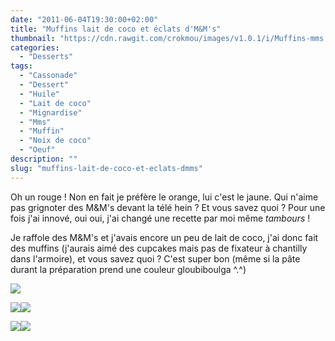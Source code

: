 ```yaml
---
date: "2011-06-04T19:30:00+02:00"
title: "Muffins lait de coco et éclats d'M&M's"
thumbnail: "https://cdn.rawgit.com/crokmou/images/v1.0.1/i/Muffins-mms.jpg"
categories:
  - "Desserts"
tags:
  - "Cassonade"
  - "Dessert"
  - "Huile"
  - "Lait de coco"
  - "Mignardise"
  - "Mms"
  - "Muffin"
  - "Noix de coco"
  - "Oeuf"
description: ""
slug: "muffins-lait-de-coco-et-eclats-dmms"
---
```


Oh un rouge ! Non en fait je préfère le orange, lui c'est le jaune. Qui n'aime pas grignoter des M&M's devant la télé hein ? Et vous savez quoi ? Pour une fois j'ai innové, oui oui, j'ai changé une recette par moi même *tambours* !

Je raffole des M&M's et j'avais encore un peu de lait de coco, j'ai donc fait des muffins (j'aurais aimé des cupcakes mais pas de fixateur à chantilly dans l'armoire), et vous savez quoi ? C'est super bon (même si la pâte durant la préparation prend une couleur gloubiboulga ^.^)

[![](http://4.bp.blogspot.com/-bSL6k3FppOU/TsFu09XhzgI/AAAAAAAABJI/oXs93Wf2d1Y/s1600/Muffins+m%2526ms.jpg)](http://4.bp.blogspot.com/-bSL6k3FppOU/TsFu09XhzgI/AAAAAAAABJI/oXs93Wf2d1Y/s1600/Muffins+m%2526ms.jpg)

[![](http://2.bp.blogspot.com/-QuyYrc55CKI/Tep2Zvd8XvI/AAAAAAAAANw/Lobx03VZNSs/s400/Muffins+m%2526ms+j.jpg)](http://2.bp.blogspot.com/-QuyYrc55CKI/Tep2Zvd8XvI/AAAAAAAAANw/Lobx03VZNSs/s1600/Muffins+m%2526ms+j.jpg)[![](http://1.bp.blogspot.com/-Ha4aoJmI-GQ/Tep2b_31-sI/AAAAAAAAAN4/woNwUdA_w8I/s400/Muffins+m%2526ms+o.jpg)](http://1.bp.blogspot.com/-Ha4aoJmI-GQ/Tep2b_31-sI/AAAAAAAAAN4/woNwUdA_w8I/s1600/Muffins+m%2526ms+o.jpg)

<a name="more"></a>

[![](http://3.bp.blogspot.com/-95tqAh1uhFs/Tep2c7DfuhI/AAAAAAAAAN8/pJMQRaX2OKA/s400/Muffins+m%2526ms+r.jpg)](http://3.bp.blogspot.com/-95tqAh1uhFs/Tep2c7DfuhI/AAAAAAAAAN8/pJMQRaX2OKA/s1600/Muffins+m%2526ms+r.jpg)[![](http://2.bp.blogspot.com/-AC2O1TBDdwk/Tep2adYqX0I/AAAAAAAAAN0/SmOJ777p1jA/s400/Muffins+m%2526ms+multi.jpg)](http://2.bp.blogspot.com/-AC2O1TBDdwk/Tep2adYqX0I/AAAAAAAAAN0/SmOJ777p1jA/s1600/Muffins+m%2526ms+multi.jpg)